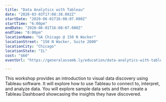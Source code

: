 ```yaml
---
title: "Data Analytics with Tableau"
date: "2020-03-03T17:08:38.082Z"
startDate: "2020-06-01T16:08:07.000Z"
startTime: "6:00pm"
endDate: "2020-06-01T16:08:07.000Z"
endTime: "8:00pm"
locationName: "GA Chicago @ 150 N Wacker"
locationStreet: "150 N Wacker, Suite 2600"
locationCity: "Chicago"
locationState: "IL"
cost: "$60"
eventUrl: "https://generalassemb.ly/education/data-analytics-with-tableau/chicago/103045"

---
```


This workshop provides an introduction to visual data discovery using Tableau software. It will explore how to use Tableau to connect to, interpret, and analyze data. You will explore sample data sets and then create a Tableau Dashboard showcasing the insights they have discovered.

